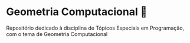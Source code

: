 # Geometria Computacional 📐

Repositório dedicado à disciplina de Tópicos Especiais em Programação, com o tema de Geometria Computacional
